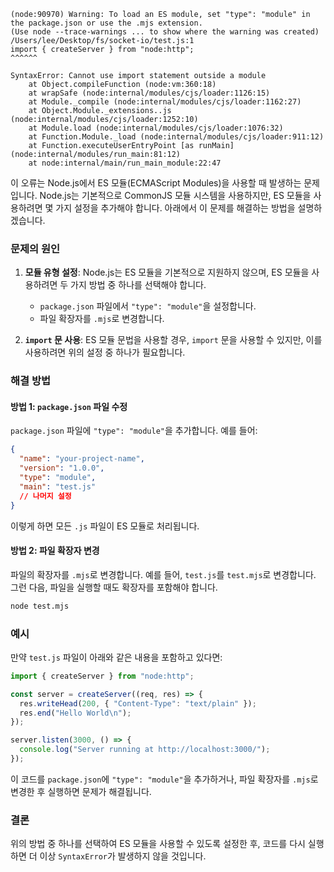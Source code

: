 ```
(node:90970) Warning: To load an ES module, set "type": "module" in the package.json or use the .mjs extension.
(Use node --trace-warnings ... to show where the warning was created)
/Users/lee/Desktop/fs/socket-io/test.js:1
import { createServer } from "node:http";
^^^^^^

SyntaxError: Cannot use import statement outside a module
    at Object.compileFunction (node:vm:360:18)
    at wrapSafe (node:internal/modules/cjs/loader:1126:15)
    at Module._compile (node:internal/modules/cjs/loader:1162:27)
    at Object.Module._extensions..js (node:internal/modules/cjs/loader:1252:10)
    at Module.load (node:internal/modules/cjs/loader:1076:32)
    at Function.Module._load (node:internal/modules/cjs/loader:911:12)
    at Function.executeUserEntryPoint [as runMain] (node:internal/modules/run_main:81:12)
    at node:internal/main/run_main_module:22:47
```

이 오류는 Node.js에서 ES 모듈(ECMAScript Modules)을 사용할 때 발생하는 문제입니다. Node.js는 기본적으로 CommonJS 모듈 시스템을 사용하지만, ES 모듈을 사용하려면 몇 가지 설정을 추가해야 합니다. 아래에서 이 문제를 해결하는 방법을 설명하겠습니다.

### 문제의 원인

1. **모듈 유형 설정**: Node.js는 ES 모듈을 기본적으로 지원하지 않으며, ES 모듈을 사용하려면 두 가지 방법 중 하나를 선택해야 합니다.

   - `package.json` 파일에서 `"type": "module"`을 설정합니다.
   - 파일 확장자를 `.mjs`로 변경합니다.

2. **`import` 문 사용**: ES 모듈 문법을 사용할 경우, `import` 문을 사용할 수 있지만, 이를 사용하려면 위의 설정 중 하나가 필요합니다.

### 해결 방법

#### 방법 1: `package.json` 파일 수정

`package.json` 파일에 `"type": "module"`을 추가합니다. 예를 들어:

```json
{
  "name": "your-project-name",
  "version": "1.0.0",
  "type": "module",
  "main": "test.js"
  // 나머지 설정
}
```

이렇게 하면 모든 `.js` 파일이 ES 모듈로 처리됩니다.

#### 방법 2: 파일 확장자 변경

파일의 확장자를 `.mjs`로 변경합니다. 예를 들어, `test.js`를 `test.mjs`로 변경합니다. 그런 다음, 파일을 실행할 때도 확장자를 포함해야 합니다.

```bash
node test.mjs
```

### 예시

만약 `test.js` 파일이 아래와 같은 내용을 포함하고 있다면:

```javascript
import { createServer } from "node:http";

const server = createServer((req, res) => {
  res.writeHead(200, { "Content-Type": "text/plain" });
  res.end("Hello World\n");
});

server.listen(3000, () => {
  console.log("Server running at http://localhost:3000/");
});
```

이 코드를 `package.json`에 `"type": "module"`을 추가하거나, 파일 확장자를 `.mjs`로 변경한 후 실행하면 문제가 해결됩니다.

### 결론

위의 방법 중 하나를 선택하여 ES 모듈을 사용할 수 있도록 설정한 후, 코드를 다시 실행하면 더 이상 `SyntaxError`가 발생하지 않을 것입니다.
